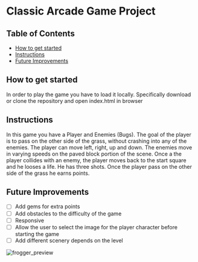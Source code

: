 # Classic Arcade Game Project

## Table of Contents
* [How to get started](#Howtogetstarted)
* [Instructions](#instructions)
* [Future Improvements](#FutureImprovements)

## How to get started
In order to play the game you have to load it locally. Specifically download or clone the repository and open index.html in browser

## Instructions
In this game you have a Player and Enemies (Bugs). The goal of the player is to pass on the other side of the grass, without crashing into any of the enemies. The player can move left, right, up and down. The enemies move in varying speeds on the paved block portion of the scene. Once a the player collides with an enemy, the player moves back to the start square and he looses a life. He has three shots. Once the player pass on the other side of the grass he earns points.


## Future Improvements
- [ ] Add gems for extra points
- [ ] Add obstacles to the difficulty of the game
- [ ] Responsive
- [ ] Allow the user to select the image for the player character before starting the game
- [ ] Add different scenery depends on the level

![frogger_preview](https://raw.githubusercontent.com/katerinamakri/frontend-nanodegree-arcade-game/master/img/frogger_preview.PNG)
